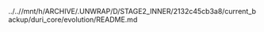 ../..//mnt/h/ARCHIVE/.UNWRAP/D/STAGE2_INNER/2132c45cb3a8/current_backup/duri_core/evolution/README.md